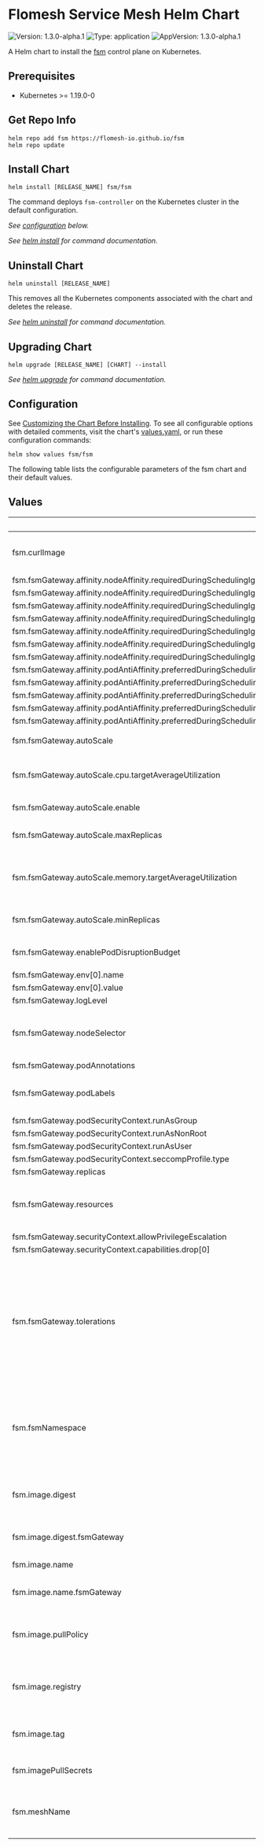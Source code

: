 # Flomesh Service Mesh Helm Chart

![Version: 1.3.0-alpha.1](https://img.shields.io/badge/Version-1.3.0--alpha.1-informational?style=flat-square) ![Type: application](https://img.shields.io/badge/Type-application-informational?style=flat-square) ![AppVersion: 1.3.0-alpha.1](https://img.shields.io/badge/AppVersion-1.3.0--alpha.1-informational?style=flat-square)

A Helm chart to install the [fsm](https://github.com/flomesh-io/fsm) control plane on Kubernetes.

## Prerequisites

- Kubernetes >= 1.19.0-0

## Get Repo Info

```console
helm repo add fsm https://flomesh-io.github.io/fsm
helm repo update
```

## Install Chart

```console
helm install [RELEASE_NAME] fsm/fsm
```

The command deploys `fsm-controller` on the Kubernetes cluster in the default configuration.

_See [configuration](#configuration) below._

_See [helm install](https://helm.sh/docs/helm/helm_install/) for command documentation._

## Uninstall Chart

```console
helm uninstall [RELEASE_NAME]
```

This removes all the Kubernetes components associated with the chart and deletes the release.

_See [helm uninstall](https://helm.sh/docs/helm/helm_uninstall/) for command documentation._

## Upgrading Chart

```console
helm upgrade [RELEASE_NAME] [CHART] --install
```

_See [helm upgrade](https://helm.sh/docs/helm/helm_upgrade/) for command documentation._

## Configuration

See [Customizing the Chart Before Installing](https://helm.sh/docs/intro/using_helm/#customizing-the-chart-before-installing). To see all configurable options with detailed comments, visit the chart's [values.yaml](./values.yaml), or run these configuration commands:

```console
helm show values fsm/fsm
```

The following table lists the configurable parameters of the fsm chart and their default values.

## Values

| Key | Type | Default | Description |
|-----|------|---------|-------------|
| fsm.curlImage | string | `"curlimages/curl"` | Curl image for control plane init container |
| fsm.fsmGateway.affinity.nodeAffinity.requiredDuringSchedulingIgnoredDuringExecution.nodeSelectorTerms[0].matchExpressions[0].key | string | `"kubernetes.io/os"` |  |
| fsm.fsmGateway.affinity.nodeAffinity.requiredDuringSchedulingIgnoredDuringExecution.nodeSelectorTerms[0].matchExpressions[0].operator | string | `"In"` |  |
| fsm.fsmGateway.affinity.nodeAffinity.requiredDuringSchedulingIgnoredDuringExecution.nodeSelectorTerms[0].matchExpressions[0].values[0] | string | `"linux"` |  |
| fsm.fsmGateway.affinity.nodeAffinity.requiredDuringSchedulingIgnoredDuringExecution.nodeSelectorTerms[0].matchExpressions[1].key | string | `"kubernetes.io/arch"` |  |
| fsm.fsmGateway.affinity.nodeAffinity.requiredDuringSchedulingIgnoredDuringExecution.nodeSelectorTerms[0].matchExpressions[1].operator | string | `"In"` |  |
| fsm.fsmGateway.affinity.nodeAffinity.requiredDuringSchedulingIgnoredDuringExecution.nodeSelectorTerms[0].matchExpressions[1].values[0] | string | `"amd64"` |  |
| fsm.fsmGateway.affinity.nodeAffinity.requiredDuringSchedulingIgnoredDuringExecution.nodeSelectorTerms[0].matchExpressions[1].values[1] | string | `"arm64"` |  |
| fsm.fsmGateway.affinity.podAntiAffinity.preferredDuringSchedulingIgnoredDuringExecution[0].podAffinityTerm.labelSelector.matchExpressions[0].key | string | `"app"` |  |
| fsm.fsmGateway.affinity.podAntiAffinity.preferredDuringSchedulingIgnoredDuringExecution[0].podAffinityTerm.labelSelector.matchExpressions[0].operator | string | `"In"` |  |
| fsm.fsmGateway.affinity.podAntiAffinity.preferredDuringSchedulingIgnoredDuringExecution[0].podAffinityTerm.labelSelector.matchExpressions[0].values[0] | string | `"fsm-gateway"` |  |
| fsm.fsmGateway.affinity.podAntiAffinity.preferredDuringSchedulingIgnoredDuringExecution[0].podAffinityTerm.topologyKey | string | `"kubernetes.io/hostname"` |  |
| fsm.fsmGateway.affinity.podAntiAffinity.preferredDuringSchedulingIgnoredDuringExecution[0].weight | int | `100` |  |
| fsm.fsmGateway.autoScale | object | `{"cpu":{"targetAverageUtilization":80},"enable":false,"maxReplicas":5,"memory":{"targetAverageUtilization":80},"minReplicas":1}` | Auto scale configuration |
| fsm.fsmGateway.autoScale.cpu.targetAverageUtilization | int | `80` | Average target CPU utilization (%) |
| fsm.fsmGateway.autoScale.enable | bool | `false` | Enable Autoscale |
| fsm.fsmGateway.autoScale.maxReplicas | int | `5` | Maximum replicas for autoscale |
| fsm.fsmGateway.autoScale.memory.targetAverageUtilization | int | `80` | Average target memory utilization (%) |
| fsm.fsmGateway.autoScale.minReplicas | int | `1` | Minimum replicas for autoscale |
| fsm.fsmGateway.enablePodDisruptionBudget | bool | `false` | Enable Pod Disruption Budget |
| fsm.fsmGateway.env[0].name | string | `"GIN_MODE"` |  |
| fsm.fsmGateway.env[0].value | string | `"release"` |  |
| fsm.fsmGateway.logLevel | string | `"info"` |  |
| fsm.fsmGateway.nodeSelector | object | `{}` | Node selector applied to control plane pods. |
| fsm.fsmGateway.podAnnotations | object | `{}` |  |
| fsm.fsmGateway.podLabels | object | `{}` | FSM Gateway Controller's pod labels |
| fsm.fsmGateway.podSecurityContext.runAsGroup | int | `65532` |  |
| fsm.fsmGateway.podSecurityContext.runAsNonRoot | bool | `true` |  |
| fsm.fsmGateway.podSecurityContext.runAsUser | int | `65532` |  |
| fsm.fsmGateway.podSecurityContext.seccompProfile.type | string | `"RuntimeDefault"` |  |
| fsm.fsmGateway.replicas | int | `1` |  |
| fsm.fsmGateway.resources | object | `{"limits":{"cpu":"2","memory":"1G"},"requests":{"cpu":"0.5","memory":"128M"}}` | FSM Gateway's container resource parameters. |
| fsm.fsmGateway.securityContext.allowPrivilegeEscalation | bool | `false` |  |
| fsm.fsmGateway.securityContext.capabilities.drop[0] | string | `"ALL"` |  |
| fsm.fsmGateway.tolerations | list | `[]` | Node tolerations applied to control plane pods. The specified tolerations allow pods to schedule onto nodes with matching taints. |
| fsm.fsmNamespace | string | `""` | Namespace to deploy FSM in. If not specified, the Helm release namespace is used. |
| fsm.image.digest | object | `{"fsmGateway":""}` | Image digest (defaults to latest compatible tag) |
| fsm.image.digest.fsmGateway | string | `""` | fsm-gateway's image digest |
| fsm.image.name | object | `{"fsmGateway":"fsm-gateway"}` | Image name defaults |
| fsm.image.name.fsmGateway | string | `"fsm-gateway"` | fsm-gateway's image name |
| fsm.image.pullPolicy | string | `"IfNotPresent"` | Container image pull policy for control plane containers |
| fsm.image.registry | string | `"flomesh"` | Container image registry for control plane images |
| fsm.image.tag | string | `"1.3.0-alpha.1"` | Container image tag for control plane images |
| fsm.imagePullSecrets | list | `[]` | `fsm-gateway` image pull secret |
| fsm.meshName | string | `"fsm"` | Identifier for the instance of a service mesh within a cluster |

<!-- markdownlint-enable MD013 MD034 -->
<!-- markdownlint-restore -->